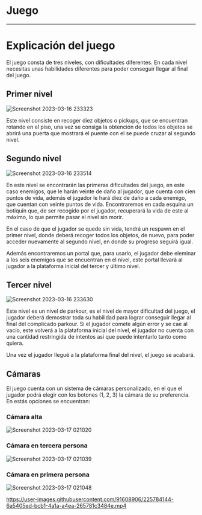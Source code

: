 # Juego
 
---
# Explicación del juego

El juego consta de tres niveles, con dificultades diferentes. En cada nivel necesitas unas habilidades diferentes para poder conseguir llegar al final del juego.

## Primer nivel 

![Screenshot 2023-03-16 233323](https://user-images.githubusercontent.com/91608906/225784957-566c8d49-349f-4d58-b1b9-25788c1db656.png)

Este nivel consiste en recoger diez objetos o pickups, que se encuentran rotando en el piso, una vez se consiga la obtención de todos los objetos se abrirá una puerta que mostrará el puente con el se puede cruzar al segundo nivel.

## Segundo nivel

![Screenshot 2023-03-16 233514](https://user-images.githubusercontent.com/91608906/225785543-f91019df-b556-4253-bb97-d4c81f3d2cb0.png)

En este nivel se encontrarán las primeras dificultades del juego, en este caso enemigos, que le harán veinte de daño al jugador, que cuenta con cien puntos de vida, además el jugador le hará diez de daño a cada enemigo, que cuentan con veinte puntos de vida. Encontraremos en cada esquina un botiquín que, de ser recogido por el jugador, recuperará la vida de este al máximo, lo que permite pasar el nivel sin morir. 

En el caso de que el jugador se quede sin vida, tendrá un respawn en el primer nivel, donde deberá recoger todos los objetos, de nuevo, para poder acceder nuevamente al segundo nivel, en donde su progreso seguirá igual. 

Además encontraremos un portal que, para usarlo, el jugador debe eleminar a los seis enemigos que se encuentran en el nivel, este portal llevará al jugador a la plataforma inicial del tercer y último nivel.

## Tercer nivel

![Screenshot 2023-03-16 233630](https://user-images.githubusercontent.com/91608906/225786157-0ffe5831-4645-481d-b23d-0c6b6c0688a2.png)

Este nivel es un nivel de parkour, es el nivel de mayor dificultad del juego, el jugador deberá demostrar toda su habilidad para lograr conseguir llegar al final del complicado parkour. Si el jugador comete algún error y se cae al vacío, este volverá a la plataforma inicial del nivel, el jugador no cuenta con una cantidad restringida de intentos así que puede intentarlo tanto como quiera. 

Una vez el jugador llegué a la plataforma final del nivel, el juego se acabará.

## Cámaras

El juego cuenta con un sistema de cámaras personalizado, en el que el jugador podrá elegir con los botones (1, 2, 3) la cámara de su preferencia. En estás opciones se encuentran: 

### Cámara alta 

![Screenshot 2023-03-17 021020](https://user-images.githubusercontent.com/91608906/225786844-5ccda7cb-705d-48d3-96b2-14e732eee8e4.png)

### Cámara en tercera persona 

![Screenshot 2023-03-17 021039](https://user-images.githubusercontent.com/91608906/225786880-24a436d8-af28-4bbe-831a-a1c4cfe0fb0a.png)

### Cámara en primera persona 

![Screenshot 2023-03-17 021048](https://user-images.githubusercontent.com/91608906/225786910-afb0ad91-c6a0-42eb-b7d9-9d760f149e3f.png)

https://user-images.githubusercontent.com/91608906/225784144-6a5405ed-bcb1-4a1a-a4ea-265781c3484e.mp4

